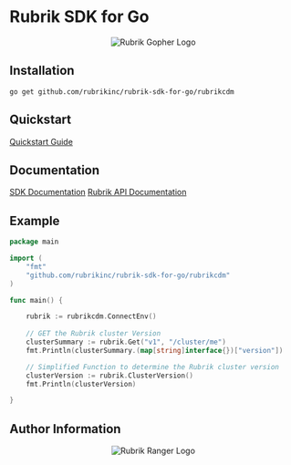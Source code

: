 # Rubrik SDK for Go

<p></p>
<p align="center">
  <img src="https://user-images.githubusercontent.com/8610203/48332236-55506f00-e610-11e8-9a60-594de963a1ee.png" alt="Rubrik Gopher Logo"/>
</p>

## Installation

```go get github.com/rubrikinc/rubrik-sdk-for-go/rubrikcdm```

## Quickstart

[Quickstart Guide](https://github.com/rubrikinc/rubrik-sdk-for-go/blob/master/docs/quickstart.md)

## Documentation

[SDK Documentation](https://godoc.org/github.com/rubrikinc/rubrik-sdk-for-go/rubrikcdm)
[Rubrik API Documentation]( )

## Example

```go
package main

import (
	"fmt"
	"github.com/rubrikinc/rubrik-sdk-for-go/rubrikcdm"
)

func main() {

	rubrik := rubrikcdm.ConnectEnv()
	
	// GET the Rubrik cluster Version
	clusterSummary := rubrik.Get("v1", "/cluster/me")
	fmt.Println(clusterSummary.(map[string]interface{})["version"])

	// Simplified Function to determine the Rubrik cluster version
	clusterVersion := rubrik.ClusterVersion()
	fmt.Println(clusterVersion)

}
```

## Author Information

<p></p>
<p align="center">
  <img src="https://user-images.githubusercontent.com/8610203/37415009-6f9cf416-2778-11e8-8b56-052a8e41c3c8.png" alt="Rubrik Ranger Logo"/>
</p>

